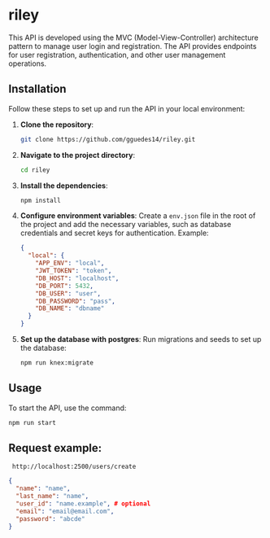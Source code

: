 # riley

This API is developed using the MVC (Model-View-Controller) architecture pattern to manage user login and registration. The API provides endpoints for user registration, authentication, and other user management operations.

## Installation

Follow these steps to set up and run the API in your local environment:

1. **Clone the repository**:

   ```bash
   git clone https://github.com/gguedes14/riley.git
   ```

2. **Navigate to the project directory**:

   ```bash
   cd riley
   ```

3. **Install the dependencies**:

   ```bash
   npm install
   ```

4. **Configure environment variables**:
   Create a `env.json` file in the root of the project and add the necessary variables, such as database credentials and secret keys for authentication. Example:

   ```json
   {
     "local": {
       "APP_ENV": "local",
       "JWT_TOKEN": "token",
       "DB_HOST": "localhost",
       "DB_PORT": 5432,
       "DB_USER": "user",
       "DB_PASSWORD": "pass",
       "DB_NAME": "dbname"
     }
   }
   ```

5. **Set up the database with postgres**:
   Run migrations and seeds to set up the database:
   ```bash
   npm run knex:migrate
   ```

## Usage

To start the API, use the command:

```bash
npm run start
```

## Request example:

```url
 http://localhost:2500/users/create
```

```json
{
  "name": "name",
  "last_name": "name",
  "user_id": "name.example", # optional
  "email": "email@email.com",
  "password": "abcde"
}
```
